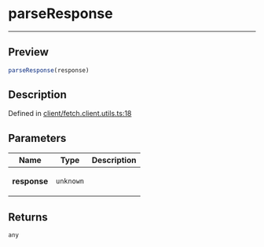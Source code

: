 
      
# parseResponse

<div class="api-docs__separator" data-reactroot="">

---

</div><div class="api-docs__section">

## Preview

</div><div class="api-docs__preview fn">

```ts
parseResponse(response)
```

</div><div class="api-docs__section">

## Description

</div><div class="api-docs__description"><span class="api-docs__do-not-parse">



</span></div><div class="api-docs__definition">

Defined in [client/fetch.client.utils.ts:18](https://github.com/BetterTyped/hyper-fetch/blob/1a97772c/packages/core/src/client/fetch.client.utils.ts#L18)

</div><div class="api-docs__section">

## Parameters

</div><div class="api-docs__parameters"><table><thead><tr><th>Name</th><th>Type</th><th>Description</th></tr></thead><tbody><tr param-data="response"><td>

**response**

</td><td>

`unknown`

</td><td>



</td></tr></tbody></table></div><div class="api-docs__section">

## Returns

</div><div class="api-docs__returns">

```ts
any
```

</div>